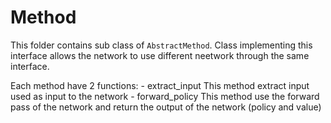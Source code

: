# Method

This folder contains sub class of `AbstractMethod`. Class implementing this interface allows the network to use different neetwork through the same interface.

Each method have 2 functions:
    - extract_input This method extract input used as input to the network
    - forward_policy This method use the forward pass of the network and return the output of the network (policy and value)
